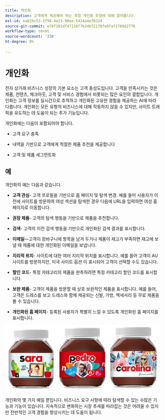```yaml
---
title: 개인화
description: 고객에게 제공해야 하는 경험 개인화 유형에 대해 알아봅니다.
exl-id: ea829c53-1f98-4e23-90ee-5424a4ef0324
source-git-commit: e76f101df47116f7b246f21f0fe0fa72769d2776
workflow-type: tm+mt
source-wordcount: '338'
ht-degree: 0%

---
```


# 개인화

전자 상거래 비즈니스 성장의 기본 요소는 고객 충성도입니다. 고객을 만족시키는 것은 제품, 컨텐츠, 체크아웃, 고객 및 서비스 경험에서 비롯되는 많은 요인의 결합입니다. 개인화는 고객 정보를 실시간으로 추적하고 개인화된 고유한 경험을 제공하는 AI에 따라 다릅니다. 개인화는 모든 유형의 비즈니스에 대해 작동하지 않을 수 있지만, 사이트 트래픽을 유도하는 데 도움이 되는 추가 기능입니다.

개인화에는 다음이 포함되어야 합니다.

- 고객 요구 충족

- 내역을 기반으로 고객에게 적절한 제품 추천을 제공합니다

- 고객 및 제품 세그먼트화

## 예

개인화의 예는 다음과 같습니다.

- **고객 관심**- 고객 프로필을 기반으로 홈 페이지 및 탐색 변경. 예를 들어 사용자가 이전에 사이트를 방문하여 여성 섹션을 탐색한 경우 다음에 URL을 입력하면 여성 홈 페이지로 이동합니다.

- **권장 제품**- 고객의 탐색 행동을 기반으로 제품을 추천합니다.

- **검색**- 고객의 이전 검색 행동을 기반으로 개인화된 검색 결과를 표시합니다.

- **이메일**—고객이 장바구니에 항목을 남겨 두거나 제품이 재고가 부족하면 재고에 보낼 때 제품에 대한 개인화된 이메일을 보냅니다.

- **지리적 위치**- 사이트에 대한 여러 지리적 위치를 표시합니다. 예를 들어 고객이 AU 사이트를 방문하지만, 미국 사이트 옵션 이 표시되어 고객이 선택할 수도 있습니다.

- **할인 코드**- 특정 카테고리의 제품을 판촉하려면 특정 카테고리 할인 코드를 표시합니다.

- **보완 제품**- 고객이 제품을 방문할 때 상호 보완적인 제품을 표시합니다. 예를 들어, 고객은 드레스를 보고 드레스와 함께 제공되는 신발, 가방, 액세서리 등 무료 제품을 볼 수 있습니다.

- **개인화된 홈 페이지**- 등록된 사용자가 특별히 느낄 수 있도록 개인화된 홈 페이지를 표시합니다.

![개인화된 제품의 예](../../assets/playbooks/personalization-example.png)

개인화의 몇 가지 예일 뿐입니다. 비즈니스 요구 사항에 따라 탐색할 수 있는 수많은 기능과 기능이 있습니다. 지속적으로 변화하는 시장 추세를 따라잡는 것은 어려울 수 있지만 전반적인 고객 경험을 향상시키는 데 도움이 됩니다.
